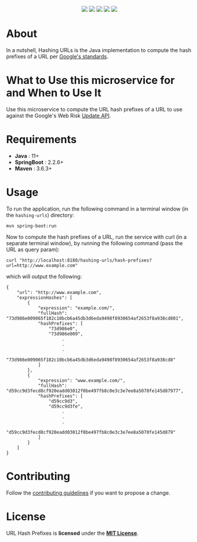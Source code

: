 <p align="center">
    <a href="https://travis-ci.org/mackatozis/hashing-urls">
    <img src="https://travis-ci.org/mackatozis/hashing-urls.svg?branch=master" /></a>
    <a href="https://adoptopenjdk.net/">
    <img src="https://img.shields.io/badge/java-11-orange" /></a>
    <a href="https://start.spring.io/">
    <img src="https://img.shields.io/badge/springboot-2.2.6-brightgreen" /></a>
    <a href="https://maven.apache.org/download.cgi">
    <img src="https://img.shields.io/badge/maven-3.6.3-blue" /></a>
    <a href="https://github.com/mackatozis/hashing-urls/blob/master/LICENSE">
    <img src="https://img.shields.io/badge/license-MIT-green" /></a>
</p>

# About

In a nutshell, Hashing URLs is the Java implementation to compute the hash prefixes of a URL per [Google's standards].

# What to Use this microservice for and When to Use It

Use this microservice to compute the URL hash prefixes of a URL to use against the Google's Web Risk [Update API].

# Requirements

* **Java** : 11+ 
* **SpringBoot** : 2.2.6+
* **Maven** : 3.6.3+

# Usage

To run the application, run the following command in a terminal window (in the `hashing-urls`) directory:

    mvn spring-boot:run

Now to compute the hash prefixes of a URL, run the service with curl (in a separate terminal window), by running the following command (pass the URL as query param):

    curl "http://localhost:8180/hashing-urls/hash-prefixes?url=http://www.example.com"

which will output the following:

```
{
    "url": "http://www.example.com",
    "expressionHashes": [
        {
            "expression": "example.com/",
            "fullHash": "73d986e009065f182c10bcb6a45db3d6eda9498f8930654af2653f8a938cd801",
            "hashPrefixes": [
                "73d986e0",
                "73d986e009",
                     .
                     .
                     .
                "73d986e009065f182c10bcb6a45db3d6eda9498f8930654af2653f8a938cd8"
            ]
        },
        {
            "expression": "www.example.com/",
            "fullHash": "d59cc9d3fecd8cf920eadd03012f0be497fb8c0e3c3e7ee8a5070fe145d87977",
            "hashPrefixes": [
                "d59cc9d3",
                "d59cc9d3fe",
                     .
                     .
                     .
                "d59cc9d3fecd8cf920eadd03012f0be497fb8c0e3c3e7ee8a5070fe145d879"
            ]
        }
    ]
}
```

# Contributing
Follow the [contributing guidelines](CONTRIBUTING.md) if you want to propose a change.

# License
URL Hash Prefixes is **licensed** under the **[MIT License]**.

[Google's standards]: https://cloud.google.com/web-risk/docs/urls-hashing
[Update API]: https://cloud.google.com/web-risk/docs/update-api
[MIT License]: https://github.com/mackatozis/hashing-urls/blob/master/LICENSE
